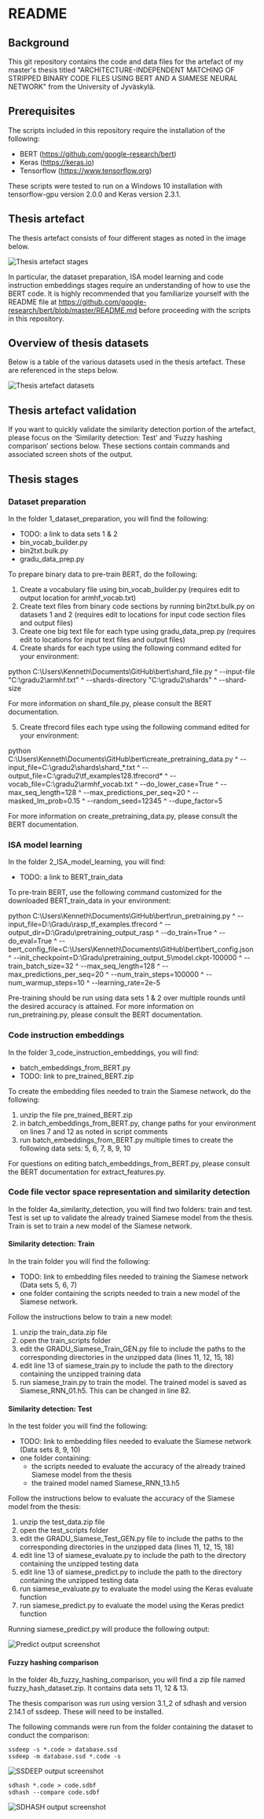 # README

## Background

This git repository contains the code and data files for the artefact of my master's thesis titled "ARCHITECTURE-INDEPENDENT MATCHING OF STRIPPED BINARY CODE FILES USING BERT AND A SIAMESE NEURAL NETWORK" from the University of Jyväskylä.

## Prerequisites

The scripts included in this repository require the installation of the following:

- BERT (https://github.com/google-research/bert)
- Keras (https://keras.io)
- Tensorflow (https://www.tensorflow.org)

These scripts were tested to run on a Windows 10 installation with tensorflow-gpu version 2.0.0 and Keras version 2.3.1. 


## Thesis artefact

The thesis artefact consists of four different stages  as noted in the image below.

![Thesis artefact stages](/img/artefact_stages.png)

In particular, the dataset preparation, ISA model learning and code instruction embeddings stages require an understanding of how to use the BERT code. It is highly recommended that you familiarize yourself with the README file at https://github.com/google-research/bert/blob/master/README.md before proceeding with the scripts in this repository.

## Overview of thesis datasets

Below is a table of the various datasets used in the thesis artefact. These are referenced in the steps below.

![Thesis artefact datasets](/img/DataSetsTable.png)


## Thesis artefact validation

If you want to quickly validate the similarity detection portion of the artefact, please focus on the ‘Similarity detection: Test’ and ‘Fuzzy hashing comparison’ sections below. These sections contain commands and associated screen shots of the output.



## Thesis stages

### Dataset preparation

In the folder 1\_dataset\_preparation, you will find the following:

- TODO: a link to data sets 1 & 2
- bin\_vocab\_builder.py
- bin2txt.bulk.py
- gradu\_data\_prep.py

To prepare binary data to pre-train BERT, do the following:

1) Create a vocabulary file using bin\_vocab\_builder.py (requires edit to output location for armhf\_vocab.txt)
2) Create text files from binary code sections by running bin2txt.bulk.py on datasets 1 and 2 (requires edit to locations for input code section files and output files)
3) Create one big text file for each type using gradu\_data\_prep.py (requires edit to locations for input text files and output files)
4) Create shards for each type using the following command edited for your environment:

python C:\Users\Kenneth\Documents\GitHub\bert\shard\_file.py ^
  --input-file "C:\gradu2\armhf.txt" ^
  --shards-directory "C:\gradu2\shards" ^
  --shard-size

For more information on shard\_file.py, please consult the BERT documentation.

5) Create tfrecord files each type using the following command edited for your environment:

python C:\Users\Kenneth\Documents\GitHub\bert\create\_pretraining\_data.py ^
  --input\_file=C:\gradu2\shards\shard\_\*.txt ^
  --output\_file=C:\gradu2\tf\_examples128.tfrecord\* ^
  --vocab\_file=C:\gradu2\armhf\_vocab.txt ^
  --do\_lower\_case=True ^
  --max\_seq\_length=128 ^
  --max\_predictions\_per\_seq=20 ^
  --masked\_lm\_prob=0.15 ^
  --random\_seed=12345 ^
  --dupe\_factor=5

For more information on create\_pretraining\_data.py, please consult the BERT documentation.

### ISA model learning

In the folder 2\_ISA\_model\_learning, you will find:

- TODO: a link to BERT\_train\_data

To pre-train BERT, use the following command customized for the downloaded BERT\_train\_data in your environment:

python C:\Users\Kenneth\Documents\GitHub\bert\run\_pretraining.py ^
  --input\_file=D:\Gradu\rasp\_tf\_examples.tfrecord ^
  --output\_dir=D:\Gradu\pretraining\_output\_rasp ^
  --do\_train=True ^
  --do\_eval=True ^
  --bert\_config\_file=C:\Users\Kenneth\Documents\GitHub\bert\bert\_config.json ^
  --init\_checkpoint=D:\Gradu\pretraining\_output\_5\model.ckpt-100000 ^
  --train\_batch\_size=32 ^
  --max\_seq\_length=128 ^
  --max\_predictions\_per\_seq=20 ^
  --num\_train\_steps=100000 ^
  --num\_warmup\_steps=10 ^
  --learning\_rate=2e-5

Pre-training should be run using data sets 1 & 2 over multiple rounds until the desired accuracy is attained. For more information on run\_pretraining.py, please consult the BERT documentation.


### Code instruction embeddings

In the folder 3\_code\_instruction\_embeddings, you will find:

- batch\_embeddings\_from\_BERT.py
- TODO: link to pre\_trained\_BERT.zip

To create the embedding files needed to train the Siamese network, do the following:

1) unzip the file pre\_trained\_BERT.zip
2) in batch\_embeddings\_from\_BERT.py, change paths for your environment on lines 7 and 12 as noted in script comments
3) run batch\_embeddings\_from\_BERT.py multiple times to create the following data sets: 5, 6, 7, 8, 9, 10

For questions on editing batch\_embeddings\_from\_BERT.py, please consult the BERT documentation for extract\_features.py.


### Code file vector space representation and similarity detection

In the folder 4a\_similarity\_detection, you will find two folders: train and test. Test is set up to validate the already trained Siamese model from the thesis. Train is set to train a new model of the Siamese network.

#### Similarity detection: Train
In the train folder you will find the following:
- TODO: link to embedding files needed to training the Siamese network (Data sets 5, 6, 7)
- one folder containing the scripts needed to train a new model of the Siamese network.

Follow the instructions below to train a new model:

1) unzip the train\_data.zip file
2) open the train\_scripts folder
3) edit the GRADU\_Siamese\_Train\_GEN.py file to include the paths to the corresponding directories in the unzipped data (lines 11, 12, 15, 18)
4) edit line 13 of siamese\_train.py to include the path to the directory containing the unzipped training data
5) run siamese\_train.py to train the model. The trained model is saved as Siamese\_RNN\_01.h5. This can be changed in line 82.

#### Similarity detection: Test
In the test folder you will find the following:
- TODO: link to embedding files needed to evaluate the Siamese network (Data sets 8, 9, 10)
- one folder containing:
	- the scripts needed to evaluate the accuracy of the already trained Siamese model from the thesis
	- the trained model named Siamese\_RNN\_13.h5

Follow the instructions below to evaluate the accuracy of the Siamese model from the thesis:

1) unzip the test\_data.zip file
2) open the test\_scripts folder
3) edit the GRADU\_Siamese\_Test\_GEN.py file to include the paths to the corresponding directories in the unzipped data (lines 11, 12, 15, 18)
4) edit line 13 of siamese\_evaluate.py to include the path to the directory containing the unzipped testing data
5) edit line 13 of siamese\_predict.py to include the path to the directory containing the unzipped testing data
6) run siamese\_evaluate.py to evaluate the model using the Keras evaluate function
7) run siamese\_predict.py to evaluate the model using the Keras predict function

Running siamese\_predict.py will produce the following output:

![Predict output screenshot](/img/Predict_Output.png)


#### Fuzzy hashing comparison

In the folder 4b\_fuzzy\_hashing\_comparison, you will find a zip file named fuzzy\_hash\_dataset.zip. It contains data sets 11, 12 & 13.

The thesis comparison was run using version 3.1\_2 of sdhash and version 2.14.1 of ssdeep. These will need to be installed.

The following commands were run from the folder containing the dataset to conduct the comparison:

	ssdeep -s *.code > database.ssd
	ssdeep -m database.ssd *.code -s

![SSDEEP output screenshot](/img/SSDEEP_screenshot.png)


	sdhash *.code > code.sdbf
	sdhash --compare code.sdbf

![SDHASH output screenshot](/img/SDHASH_screenshot.png)
